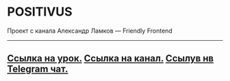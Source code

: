 # POSITIVUS
Проект с канала  Александр Ламков — Friendly Frontend

---
[Ссылка на урок.](https://www.youtube.com/playlist?list=PL0MUAHwery4rdZt-8E9p9zty2ZUCH6Ai3)
[Ссылка на канал.](https://www.youtube.com/@AleksanderLamkov)
[Ссылув нв Telegram чат.](https://t.me/friendlyFrontendChat)
---
